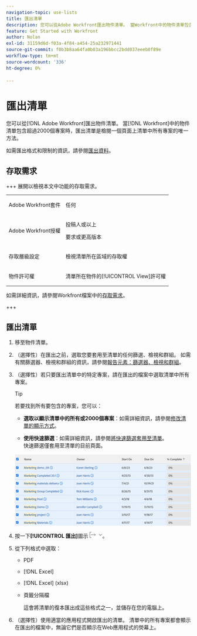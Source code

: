 ```yaml
---
navigation-topic: use-lists
title: 匯出清單
description: 您可以從Adobe Workfront匯出物件清單。 當Workfront中的物件清單包含超過2000個專案時，匯出清單是檢閱單一頁面上清單中所有專案的唯一方法。
feature: Get Started with Workfront
author: Nolan
exl-id: 31159d6d-f03a-4f84-a454-25a232971441
source-git-commit: f0b3b8aa64fa0b03a196bbcc2bdd037eeeb0f89e
workflow-type: tm+mt
source-wordcount: '336'
ht-degree: 0%

---
```


# 匯出清單

<!--Audited: 11/2024-->

您可以從[!DNL Adobe Workfront]匯出物件清單。 當[!DNL Workfront]中的物件清單包含超過2000個專案時，匯出清單是檢閱一個頁面上清單中所有專案的唯一方法。

如需匯出格式和限制的資訊，請參閱[匯出資料](../../../reports-and-dashboards/reports/creating-and-managing-reports/export-data.md)。

## 存取需求

+++ 展開以檢視本文中功能的存取需求。 

<table style="table-layout:auto"> 
 <col> 
 <col> 
 <tbody> 
  <tr> 
   <td role="rowheader">Adobe Workfront套件</td> 
   <td> <p>任何</p> </td> 
  </tr> 
  <tr> 
   <td role="rowheader">Adobe Workfront授權</td> 
   <td> 
   <p>投稿人或以上 </p>
   <p>要求或更高版本</p>
   </td> 
  </tr> 
  <tr> 
   <td role="rowheader">存取層級設定</td> 
   <td> <p>檢視清單所在區域的存取權</p></td> 
  </tr> 
  <tr> 
   <td role="rowheader">物件許可權</td> 
   <td> <p>清單所在物件的[!UICONTROL View]許可權</p>  </td> 
  </tr> 
 </tbody> 
</table>

如需詳細資訊，請參閱Workfront檔案中的[存取需求](/help/quicksilver/administration-and-setup/add-users/access-levels-and-object-permissions/access-level-requirements-in-documentation.md)。

+++

## 匯出清單

1. 移至物件清單。
1. （選擇性）在匯出之前，選取您要套用至清單的任何篩選、檢視和群組。
如需有關篩選器、檢視和群組的資訊，請參閱[報告元素：篩選器、檢視和群組](../../../reports-and-dashboards/reports/reporting-elements/reporting-elements-filters-views-groupings.md)。

1. （選擇性）若只要匯出清單中的特定專案，請在匯出的檔案中選取清單中所有專案。

   >[!TIP]
   >
   >若要找到所有要包含的專案，您可以：
   >
   >   
   >   
   >   * **選取以顯示清單中的所有或2000個專案**：如需詳細資訊，請參閱[修改清單的顯示方式](../../../workfront-basics/navigate-workfront/use-lists/modify-list-display.md)。
   >   
   >   * **使用快速篩選**：如需詳細資訊，請參閱[將快速篩選套用至清單](../../../workfront-basics/navigate-workfront/use-lists/apply-quick-filter-list.md)。\
   >     快速篩選僅套用至清單的目前頁面。


   ![select_all_projects_with_highlight__1_.png](assets/select-all-projects-with-highlight--1--350x173.png)

1. 按一下&#x200B;**[!UICONTROL 匯出]**&#x200B;圖示![匯出](assets/export.png)。

1. 從下列格式中選取：

   * PDF
   * [!DNL Excel]
   * [!DNL Excel] (xlsx)
   * 頁籤分隔檔

     這會將清單的復本匯出成這些格式之一，並儲存在您的電腦上。

1. （選擇性）使用適當的應用程式開啟匯出的清單。
清單中的所有專案都會顯示在匯出的檔案中，無論它們是否顯示在Web應用程式的熒幕上。
